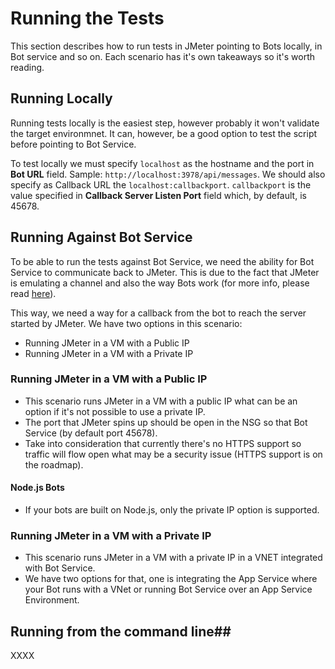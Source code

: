 # Running the Tests
This section describes how to run tests in JMeter pointing to Bots locally, in Bot service and so on. Each scenario has it's own takeaways so it's worth reading.

## Running Locally
Running tests locally is the easiest step, however probably it won't validate the target environmnet. It can, however, be a good option to test the script before pointing to Bot Service.

To test locally we must specify `localhost` as the hostname and the port in **Bot URL** field. Sample: `http://localhost:3978/api/messages`. We should also specify as Callback URL the `localhost:callbackport`. `callbackport` is the value specified in **Callback Server Listen Port** field which, by default, is 45678.

## Running Against Bot Service
To be able to run the tests against Bot Service, we need the ability for Bot Service to communicate back to JMeter. This is due to the fact that JMeter is emulating a channel and also the way Bots work (for more info, please read [here]('../why.md')).

This way, we need a way for a callback from the bot to reach the server started by JMeter. We have two options in this scenario: 

* Running JMeter in a VM with a Public IP 
* Running JMeter in a VM with a Private IP 

### Running JMeter in a VM with a Public IP 
* This scenario runs JMeter in a VM with a public IP what can be an option if it's not possible to use a private IP. 
* The port that JMeter spins up should be open in the NSG so that Bot Service (by default port 45678).
* Take into consideration that currently there's no HTTPS support so traffic will flow open what may be a security issue (HTTPS support is on the roadmap).

#### Node.js Bots
* If your bots are built on Node.js, only the private IP option is supported.

### Running JMeter in a VM with a Private IP
* This scenario runs JMeter in a VM with a private IP in a VNET integrated with Bot Service. 
* We have two options for that, one is integrating the App Service where your Bot runs with a VNet or running Bot Service over an App Service Environment.

## Running from the command line##
XXXX